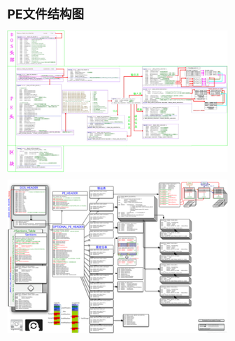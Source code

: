 # PE文件结构图

![picture 1](../../images/16c4b2f1b771edfeb88fb25ae5a69f1e3f0089f844453a4bf733d758c27a5781.png)  


![picture 0](../../images/9f570cacd6d123014ef023e50d9a8f5c264aeb6e136ab3a604ef763f619a3da3.png)  
